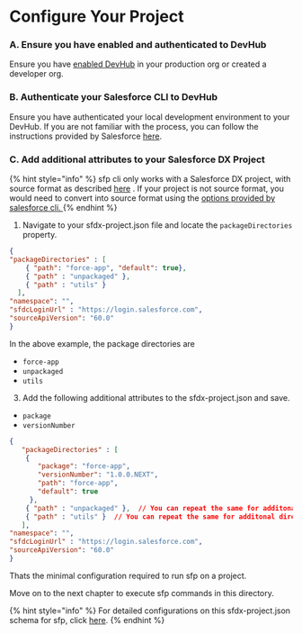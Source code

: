# Configure Your Project

### A. Ensure you have enabled and authenticated to DevHub

Ensure you have [enabled DevHub](setup-salesforce-org.md) in your  production org or created a developer org.

### B. Authenticate your Salesforce CLI to DevHub

Ensure you have authenticated your local development environment to your DevHub.  If you are not familiar with the process, you can follow the instructions provided by Salesforce [here](https://trailhead.salesforce.com/content/learn/projects/quick-start-salesforce-dx/set-up-your-salesforce-dx-environment).

### C. Add additional attributes to your Salesforce DX Project 

{% hint style="info" %}
sfp cli only works with a Salesforce DX project, with source format as described [here](https://developer.salesforce.com/docs/atlas.en-us.sfdx\_dev.meta/sfdx\_dev/sfdx\_dev\_source\_file\_format.htm) . If your project is not source format, you would need to convert into source format using the [options provided by salesforce cli. ](https://developer.salesforce.com/docs/atlas.en-us.sfdx\_dev.meta/sfdx\_dev/sfdx\_dev\_ws\_create\_from\_existing.htm)
{% endhint %}

1. Navigate to your sfdx-project.json file and locate the `packageDirectories` property. &#x20;

```json
{ 
"packageDirectories" : [ 
    { "path": "force-app", "default": true}, 
    { "path" : "unpackaged" }, 
    { "path" : "utils" } 
  ],
"namespace": "", 
"sfdcLoginUrl" : "https://login.salesforce.com", 
"sourceApiVersion": "60.0"
}
```

In the above example, the package directories are

* `force-app`
* `unpackaged`
* `utils`&#x20;

3. Add the following additional attributes to the sfdx-project.json and save.

* `package`
* `versionNumber`

```json
{
   "packageDirectories" : [ 
    {
       "package": "force-app",
       "versionNumber": "1.0.0.NEXT",
       "path": "force-app",
       "default": true
     }, 
    { "path" : "unpackaged" },  // You can repeat the same for additonal directories
    { "path" : "utils" }  // You can repeat the same for additonal directories
   ],
"namespace": "", 
"sfdcLoginUrl" : "https://login.salesforce.com", 
"sourceApiVersion": "60.0"
}
```

Thats the minimal configuration required to run sfp on a project.

Move on to the next chapter to execute sfp commands in this directory. &#x20;

{% hint style="info" %}
For detailed configurations on this sfdx-project.json schema for sfp, click [here](https://github.com/flxbl-io/sfp/blob/main/packages/sfp-cli/resources/schemas/sfdx-project.schema.json).
{% endhint %}
